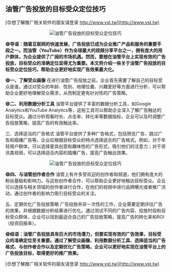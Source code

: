 ## **油管广告投放的目标受众定位技巧**

[😍想了解推广相关软件的朋友请登录 http://www.vst.tw](http://www.vst.tw)

 <center><img src="https://vst.tw/MP4/tuiguang/png/7.png" alt="油管广告投放的目标受众定位技巧"></center>

**😄导语：随着互联网的快速发展，广告投放已成为企业推广产品和服务的重要手段之一。而油管（YouTube）作为全球最大的视频分享平台之一，拥有庞大的用户群体，为企业提供了广阔的市场机遇。然而，要想在油管平台上实现有效的广告投放，目标受众的准确定位显得尤为重要。本文将介绍一些关于油管广告投放的目标受众定位技巧，帮助企业更好地实现广告效果最大化。**

**😄一、了解受众画像**
在进行油管广告投放之前，企业首先需要了解自己的目标受众是谁。通过对受众的年龄、性别、地理位置、兴趣爱好等方面进行分析，可以帮助企业更好地理解受众需求，从而制定更有针对性的广告策略。

**😄二、利用数据分析工具**
油管平台提供了丰富的数据分析工具，如Google Analytics和YouTube Analytics等，这些工具可以帮助企业深入了解广告触达的目标受众。通过分析观看时长、点击率、转化率等数据指标，企业可以及时调整广告投放策略，提高广告的有效触达率。

三、选择适当的广告格式
油管平台提供了多种广告格式，包括预览广告、跳过广告和插播广告等。企业应根据目标受众的特点选择适合的广告格式。例如，对于年轻用户群体，可以选择更具创意和趣味性的广告形式，吸引他们的注意力；对于资讯类视频，可以选择适合内容的插播广告，提高广告触达效果。

 <center><img src="https://vst.tw/MP4/tuiguang/png/4.png" alt="油管广告投放的目标受众定位技巧"></center>

**😄四、与油管创作者合作**
油管上有许多受欢迎的创作者和频道，他们拥有庞大的粉丝基础和影响力。与这些创作者合作，可以帮助企业更好地触达目标受众。企业可以选择与相关领域的创作者进行合作，在他们的视频中进行品牌曝光或者推广活动，通过创作者的影响力吸引目标受众的关注。

五、定期优化广告投放策略
广告投放并非一次性的工作，企业需要定期评估广告的效果，并根据数据分析结果进行优化。通过测试不同的广告内容、投放时段和目标受众群体，企业可以找到最适合自己的广告投放策略，提高广告的转化率和ROI（投资回报率）。

**😄结语：油管广告投放具有巨大的市场潜力，但要实现有效的广告效果，目标受众的准确定位至关重要。通过了解受众画像、利用数据分析工具、选择适当的广告格式、与创作者合作以及定期优化广告策略，企业可以更好地实现在油管平台上的广告投放目标，取得更好的推广效果。**

[😍想了解推广相关软件的朋友请登录 http://www.vst.tw](http://www.vst.tw)



